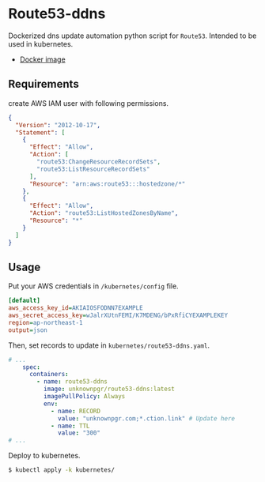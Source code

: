 # Route53-ddns

Dockerized dns update automation python script for `Route53`. Intended to be used in kubernetes.

- [Docker image](https://hub.docker.com/r/unknownpgr/route53-ddns)

## Requirements

create AWS IAM user with following permissions.

```json
{
  "Version": "2012-10-17",
  "Statement": [
    {
      "Effect": "Allow",
      "Action": [
        "route53:ChangeResourceRecordSets",
        "route53:ListResourceRecordSets"
      ],
      "Resource": "arn:aws:route53:::hostedzone/*"
    },
    {
      "Effect": "Allow",
      "Action": "route53:ListHostedZonesByName",
      "Resource": "*"
    }
  ]
}
```

## Usage

Put your AWS credentials in `/kubernetes/config` file.

```ini
[default]
aws_access_key_id=AKIAIOSFODNN7EXAMPLE
aws_secret_access_key=wJalrXUtnFEMI/K7MDENG/bPxRfiCYEXAMPLEKEY
region=ap-northeast-1
output=json
```

Then, set records to update in `kubernetes/route53-ddns.yaml`.

```yaml
# ...
    spec:
      containers:
        - name: route53-ddns
          image: unknownpgr/route53-ddns:latest
          imagePullPolicy: Always
          env:
            - name: RECORD
              value: "unknownpgr.com;*.ction.link" # Update here
            - name: TTL
              value: "300"
# ...
```

Deploy to kubernetes.

```bash
$ kubectl apply -k kubernetes/
```
